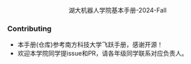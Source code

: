 
<p align="center">
  湖大机器人学院基本手册-2024-Fall
</p>


### Contributing

- 本手册(仓库)参考南方科技大学飞跃手册，感谢开源！
- 欢迎本学院同学提issue和PR，请各年级同学联系对应负责人。